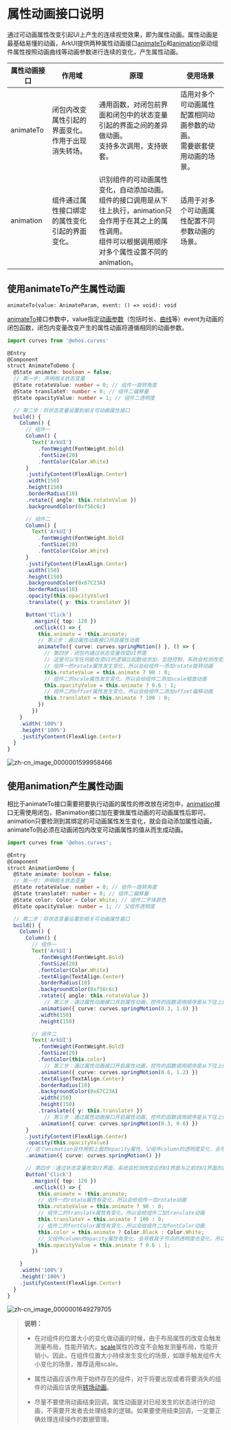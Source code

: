 # 属性动画接口说明


通过可动画属性改变引起UI上产生的连续视觉效果，即为属性动画。属性动画是最基础易懂的动画，ArkUI提供两种属性动画接口[animateTo](../reference/arkui-ts/ts-explicit-animation.md)和[animation](../reference/arkui-ts/ts-animatorproperty.md)驱动组件属性按照动画曲线等动画参数进行连续的变化，产生属性动画。


| 属性动画接口 | 作用域 | 原理 | 使用场景 |
| -------- | -------- | -------- | -------- |
| animateTo | 闭包内改变属性引起的界面变化。<br/>作用于出现消失转场。 | 通用函数，对闭包前界面和闭包中的状态变量引起的界面之间的差异做动画。<br/>支持多次调用，支持嵌套。 | 适用对多个可动画属性配置相同动画参数的动画。<br/>需要嵌套使用动画的场景。 |
| animation | 组件通过属性接口绑定的属性变化引起的界面变化。 | 识别组件的可动画属性变化，自动添加动画。<br/>组件的接口调用是从下往上执行，animation只会作用于在其之上的属性调用。<br/>组件可以根据调用顺序对多个属性设置不同的animation。 | 适用于对多个可动画属性配置不同参数动画的场景。 |


## 使用animateTo产生属性动画


```
animateTo(value: AnimateParam, event: () => void): void
```

[animateTo](../reference/arkui-ts/ts-explicit-animation.md)接口参数中，value指定[动画参数](../reference/arkui-ts/ts-explicit-animation.md#animateparam对象说明)（包括时长、[曲线](../reference/apis/js-apis-curve.md#curve)等）event为动画的闭包函数，闭包内变量改变产生的属性动画将遵循相同的动画参数。


```ts
import curves from '@ohos.curves'

@Entry
@Component
struct AnimateToDemo {
  @State animate: boolean = false;
  // 第一步: 声明相关状态变量
  @State rotateValue: number = 0; // 组件一旋转角度
  @State translateY: number = 0; // 组件二偏移量
  @State opacityValue: number = 1; // 组件二透明度

  // 第二步：将状态变量设置到相关可动画属性接口
  build() {
    Column() {
      // 组件一
      Column() {
        Text('ArkUI')
          .fontWeight(FontWeight.Bold)
          .fontSize(20)
          .fontColor(Color.White)
      }
      .justifyContent(FlexAlign.Center)
      .width(150)
      .height(150)
      .borderRadius(10)
      .rotate({ angle: this.rotateValue })
      .backgroundColor(0xf56c6c)

      // 组件二
      Column() {
        Text('ArkUI')
          .fontWeight(FontWeight.Bold)
          .fontSize(20)
          .fontColor(Color.White)
      }
      .justifyContent(FlexAlign.Center)
      .width(150)
      .height(150)
      .backgroundColor(0x67C23A)
      .borderRadius(10)
      .opacity(this.opacityValue)
      .translate({ y: this.translateY })

      Button('Click')
        .margin({ top: 120 })
        .onClick(() => {
          this.animate = !this.animate;
          // 第三步：通过属性动画接口开启属性动画
          animateTo({ curve: curves.springMotion() }, () => {
            // 第四步：闭包内通过状态变量改变UI界面
            // 这里可以写任何能改变UI的逻辑比如数组添加，显隐控制，系统会检测改变后的UI界面与之前的UI界面的差异，对有差异的部分添加动画
            // 组件一的rotate属性发生变化，所以会给组件一添加rotate旋转动画
            this.rotateValue = this.animate ? 90 : 0;
            // 组件二的scale属性发生变化，所以会给组件二添加scale缩放动画
            this.opacityValue = this.animate ? 0.6 : 1;
            // 组件二的offset属性发生变化，所以会给组件二添加offset偏移动画
            this.translateY = this.animate ? 100 : 0;
          })
        })
    }
    .width('100%')
    .height('100%')
    .justifyContent(FlexAlign.Center)
  }
}
```

![zh-cn_image_0000001599958466](figures/zh-cn_image_0000001599958466.gif)


## 使用animation产生属性动画

相比于animateTo接口需要把要执行动画的属性的修改放在闭包中，[animation](../reference/arkui-ts/ts-animatorproperty.md)接口无需使用闭包，把animation接口加在要做属性动画的可动画属性后即可。animation只要检测到其绑定的可动画属性发生变化，就会自动添加属性动画，animateTo则必须在动画闭包内改变可动画属性的值从而生成动画。


```ts
import curves from '@ohos.curves';

@Entry
@Component
struct AnimationDemo {
  @State animate: boolean = false;
  // 第一步: 声明相关状态变量
  @State rotateValue: number = 0; // 组件一旋转角度
  @State translateY: number = 0; // 组件二偏移量
  @State color: Color = Color.White; // 组件二字体颜色
  @State opacityValue: number = 1; // 父组件透明度

  // 第二步：将状态变量设置到相关可动画属性接口
  build() {
    Column() {
      Column() {
        // 组件一
        Text('ArkUI')
          .fontWeight(FontWeight.Bold)
          .fontSize(20)
          .fontColor(Color.White)
          .textAlign(TextAlign.Center)
          .borderRadius(10)
          .backgroundColor(0xf56c6c)
          .rotate({ angle: this.rotateValue })
            // 第三步：通过属性动画接口开启属性动画，控件的函数调用顺序是从下往上的，这个animation会作用到上面的rotate属性
          .animation({ curve: curves.springMotion(0.3, 1.0) })
          .width(150)
          .height(150)

        // 组件二
        Text('ArkUI')
          .fontWeight(FontWeight.Bold)
          .fontSize(20)
          .fontColor(this.color)
            // 第三步：通过属性动画接口开启属性动画，控件的函数调用顺序是从下往上的，这个animation会作用到上面的fontColor属性
          .animation({ curve: curves.springMotion(0.6, 1.2) })
          .textAlign(TextAlign.Center)
          .borderRadius(10)
          .backgroundColor(0x67C23A)
          .width(150)
          .height(150)
          .translate({ y: this.translateY })
            // 第三步：通过属性动画接口开启属性动画，控件的函数调用顺序是从下往上的，这个animation会作用到上面的translate属性
          .animation({ curve: curves.springMotion(0.3, 0.6) })
      }
      .justifyContent(FlexAlign.Center)
      .opacity(this.opacityValue)
      // 这个animation会作用到上面的opacity属性，父组件column的透明度变化，会导致其子节点的透明度也变化，所以这里会给column和其子节点的透明度属性都加动画
      .animation({ curve: curves.springMotion() })

      // 第四步：通过状态变量改变UI界面，系统会检测改变后的UI界面与之前的UI界面的差异，对有差异的部分添加动画
      Button('Click')
        .margin({ top: 120 })
        .onClick(() => {
          this.animate = !this.animate;
          // 组件一的rotate属性有变化，所以会给组件一加rotate动画
          this.rotateValue = this.animate ? 90 : 0;
          // 组件二的translate属性有变化，所以会给组件二加translate动画
          this.translateY = this.animate ? 100 : 0;
          // 组件二的fontColor属性有变化，所以会给组件二加fontColor动画
          this.color = this.animate ? Color.Black : Color.White;
          // 父组件column的opacity属性有变化，会导致其子节点的透明度也变化，所以这里会给column和其子节点的透明度属性都加动画
          this.opacityValue = this.animate ? 0.6 : 1;
        })

    }
    .width('100%')
    .height('100%')
    .justifyContent(FlexAlign.Center)
  }
}
```

![zh-cn_image_0000001649279705](figures/zh-cn_image_0000001649279705.gif)

> **说明：**
> - 在对组件的位置大小的变化做动画的时候，由于布局属性的改变会触发测量布局，性能开销大。[scale](../reference/arkui-ts/ts-universal-attributes-transformation.md)属性的改变不会触发测量布局，性能开销小。因此，在组件位置大小持续发生变化的场景，如跟手触发组件大小变化的场景，推荐适用scale。
> 
> - 属性动画应该作用于始终存在的组件，对于将要出现或者将要消失的组件的动画应该使用[转场动画](arkts-transition-overview.md)。
> 
> - 尽量不要使用动画结束回调。属性动画是对已经发生的状态进行的动画，不需要开发者去处理结束的逻辑。如果要使用结束回调，一定要正确处理连续操作的数据管理。
